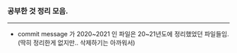 ### 공부한 것 정리 모음.

---

- commit message 가 2020~2021 인 파일은 20~21년도에 정리했었던 파일들임.
  (딱히 정리한게 없지만.. 삭제하기는 아까워서)